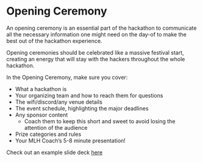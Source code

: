 # Opening Ceremony

An opening ceremony is an essential part of the hackathon to communicate all the necessary information one might need on the day-of to make the best out of the hackathon experience.

Opening ceremonies should be celebrated like a massive festival start, creating an energy that will stay with the hackers throughout the whole hackathon.&#x20;

In the Opening Ceremony, make sure you cover:

* What a hackathon is
* Your organizing team and how to reach them for questions
* The wifi/discord/any venue details
* The event schedule, highlighting the major deadlines
* Any sponsor content
  * Coach them to keep this short and sweet to avoid losing the attention of the audience
* Prize categories and rules
* Your MLH Coach’s 5-8 minute presentation!

Check out an example slide deck [here](https://hackp.ac/openingceremonyexample)
